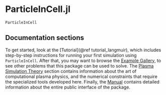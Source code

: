 # ParticleInCell.jl
```@docs
ParticleInCell
```

## Documentation sections
To get started, look at the [Tutorial](@ref tutorial_langmuir), which includes step-by-step
instructions for running your first simulation using `ParticleInCell`. After
that, you may want to browse the [Example Gallery](@ref), to see other problems
that this package can be used to solve. The [Plasma Simulation Theory](@ref)
section contains information about the art of computational plasma physics, and
the numerical constraints that require the specialized tools developed here.
Finally, the [Manual](@ref) contains detailed information about the
entire public interface of the package.
